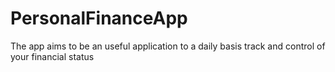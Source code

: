# PersonalFinanceApp
The app aims to be an useful application to a daily basis track and control of your financial status
